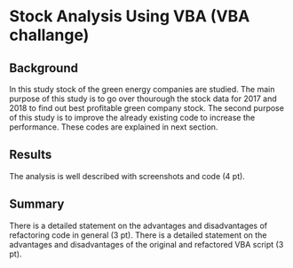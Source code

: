 # Stock Analysis Using VBA (VBA challange)
## Background
In this study stock of the green energy companies are studied. The main purpose of this study is to go over thourough the stock data for 2017 and 2018 to find out best profitable green company stock. The second purpose of this study is to improve the already existing code to increase the performance. These codes are explained in next section.
## Results
The analysis is well described with screenshots and code (4 pt).

## Summary
There is a detailed statement on the advantages and disadvantages of refactoring code in general (3 pt).
There is a detailed statement on the advantages and disadvantages of the original and refactored VBA script (3 pt).

